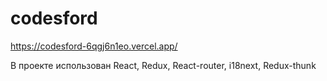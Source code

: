 # codesford

https://codesford-6qgj6n1eo.vercel.app/

В проекте использован React, Redux, React-router, i18next, Redux-thunk
